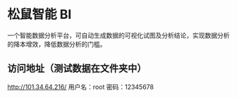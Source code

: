 # 松鼠智能 BI
一个智能数据分析平台，可自动生成数据的可视化试图及分析结论，实现数据分析的降本增效，降低数据分析的门槛。
## 访问地址（测试数据在文件夹中）
http://101.34.64.216/
用户名：root 
密码：12345678   
